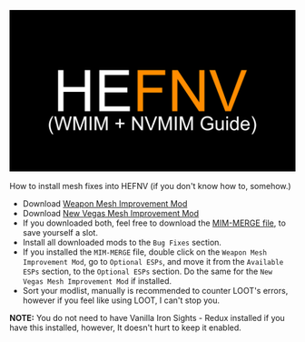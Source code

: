 ![HyperEssentials Branding](https://raw.githubusercontent.com/Biblioklept/hyperessentials/main/img/hefnv-mim-guide.png)

How to install mesh fixes into HEFNV (if you don't know how to, somehow.)

- Download [Weapon Mesh Improvement Mod](https://www.nexusmods.com/newvegas/mods/65052)
- Download [New Vegas Mesh Improvement Mod](https://www.nexusmods.com/newvegas/mods/74295)
- If you downloaded both, feel free to download the [MIM-MERGE file](./dl/MIM-MERGE.7z), to save yourself a slot.
- Install all downloaded mods to the `Bug Fixes` section.
- If you installed the `MIM-MERGE` file, double click on the `Weapon Mesh Improvement Mod`, go to `Optional ESPs`, and move it from the `Available ESPs` section, to the `Optional ESPs` section. Do the same for the `New Vegas Mesh Improvement Mod` if installed.
- Sort your modlist, manually is recommended to counter LOOT's errors, however if you feel like using LOOT, I can't stop you.

**NOTE:** You do not need to have Vanilla Iron Sights - Redux installed if you have this installed, however, It doesn't hurt to keep it enabled.
